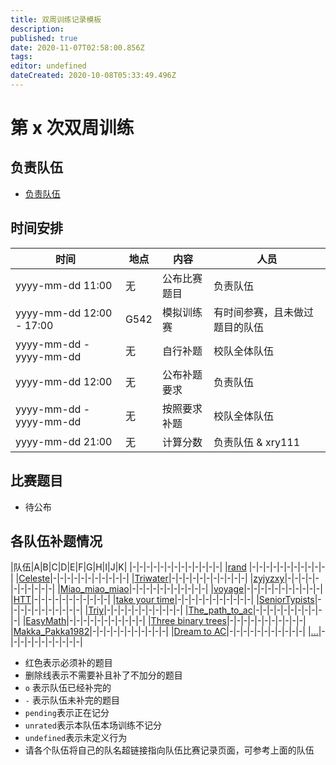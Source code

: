 ```yaml
---
title: 双周训练记录模板
description: 
published: true
date: 2020-11-07T02:58:00.856Z
tags: 
editor: undefined
dateCreated: 2020-10-08T05:33:49.496Z
---
```


# 第 x 次双周训练

## 负责队伍

* [负责队伍](/team/some_team_in_charge)

## 时间安排

| 时间 | 地点  | 内容 | 人员 |
|---|---|---|---|
| yyyy-mm-dd 11:00 | 无 | 公布比赛题目 | 负责队伍 |
| yyyy-mm-dd 12:00 - 17:00 | G542 | 模拟训练赛 | 有时间参赛，且未做过题目的队伍 |
| yyyy-mm-dd - yyyy-mm-dd | 无 | 自行补题 | 校队全体队伍 |
| yyyy-mm-dd 12:00 | 无 | 公布补题要求 | 负责队伍 |
| yyyy-mm-dd - yyyy-mm-dd | 无 | 按照要求补题 | 校队全体队伍 |
| yyyy-mm-dd 21:00 | 无 | 计算分数 | 负责队伍 & xry111 |

## 比赛题目

* 待公布

## 各队伍补题情况

|队伍|A|B|C|D|E|F|G|H|I|J|K|
|-|-|-|-|-|-|-|-|-|-|-|-|-|
|[rand](/team/) |-|-|-|-|-|-|-|-|-|-|-|
|[Celeste](/team/)|-|-|-|-|-|-|-|-|-|-|-|
|[Triwater](/team/)|-|-|-|-|-|-|-|-|-|-|-|
|[zyjyzxy](/team/)|-|-|-|-|-|-|-|-|-|-|-|
|[Miao_miao_miao](/team/)|-|-|-|-|-|-|-|-|-|-|-|
|[voyage](/team/)|-|-|-|-|-|-|-|-|-|-|-|
|[HTT](/team/)|-|-|-|-|-|-|-|-|-|-|-|
|[take your time](/team/)|-|-|-|-|-|-|-|-|-|-|-|
|[SeniorTypists](/team/)|-|-|-|-|-|-|-|-|-|-|-|
|[Triy](/team/)|-|-|-|-|-|-|-|-|-|-|-|
|[The_path_to_ac](/team/)|-|-|-|-|-|-|-|-|-|-|-|
|[EasyMath](/team/)|-|-|-|-|-|-|-|-|-|-|-|
|[Three binary trees](/team/)|-|-|-|-|-|-|-|-|-|-|-|
|[Makka_Pakka1982](/team/)|-|-|-|-|-|-|-|-|-|-|-|
|[Dream to AC](/team/)|-|-|-|-|-|-|-|-|-|-|-|
|[...](/team/)|-|-|-|-|-|-|-|-|-|-|-|

* 红色表示必须补的题目
* 删除线表示不需要补且补了不加分的题目
* `o` 表示队伍已经补完的
* `-` 表示队伍未补完的题目
* `pending`表示正在记分
* `unrated`表示本队伍本场训练不记分
* `undefined`表示未定义行为
* 请各个队伍将自己的队名超链接指向队伍比赛记录页面，可参考上面的队伍